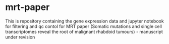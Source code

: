# mrt-paper
This is repository containing the gene expression data and jupyter notebook for filtering and qc contol for MRT paper (Somatic mutations and single cell transcriptomes reveal 
the root of malignant rhabdoid tumours) - manuscript under revision
